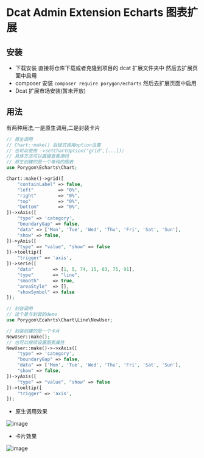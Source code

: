 # Dcat Admin Extension Echarts 图表扩展

## 安装
- 下载安装  直接将仓库下载或者克隆到项目的 dcat 扩展文件夹中 然后去扩展页面中启用
- composer 安装 `composer require porygon/echarts` 然后去扩展页面中启用
- Dcat 扩展市场安装(暂未开放)

## 用法

有两种用法,一是原生调用,二是封装卡片

```php
// 原生调用
// Chart::make() 后链式调用option设置
// 也可以使用 ->setChartOption("grid",[...]);
// 具体方法可以直接查看源码
// 原生创建的是一个单纯的图表
use Porygon\Echarts\Chart;

Chart::make()->grid([
    "containLabel" => false,
    "left"         => "0%",
    "right"        => "0%",
    "top"          => "0%",
    "bottom"       => "0%",
])->xAxis([
    "type" => 'category',
    "boundaryGap" => false,
    "data" => ['Mon', 'Tue', 'Wed', 'Thu', 'Fri', 'Sat', 'Sun'],
    "show" => false,
])->yAxis([
    "type" => "value", "show" => false
])->tooltip([
    "trigger" => 'axis',
])->serie([
    "data"       => [1, 5, 74, 15, 63, 75, 91],
    "type"       => "line",
    "smooth"     => true,
    "areaStyle"  => [],
    "showSymbol" => false
]);

// 封装调用
// 这个是与封装的demo
use Porygon\Ecahrts\Chart\Line\NewUser;

// 封装创建的是一个卡片
NewUser::make();
// 也可以继续设置图表属性
NewUser::make()->->xAxis([
    "type" => 'category',
    "boundaryGap" => false,
    "data" => ['Mon', 'Tue', 'Wed', 'Thu', 'Fri', 'Sat', 'Sun'],
    "show" => false,
])->yAxis([
    "type" => "value", "show" => false
])->tooltip([
    "trigger" => 'axis',
]);
```
- 原生调用效果

![image](https://user-images.githubusercontent.com/31176914/176086461-e08e9480-5fd0-422c-a16a-f206b7a9043c.png)


- 卡片效果

![image](https://user-images.githubusercontent.com/31176914/176086367-80e18d7d-b1d9-4305-a564-502cd4e4f4f0.png)

